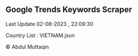 

## Google Trends Keywords Scraper 
 
Last Update 02-08-2023 , 22:09:30

Country List :
VIETNAM.json



© Abdul Muttaqin 
